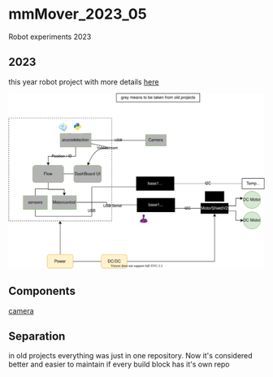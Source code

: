 # mmMover_2023_05
Robot experiments 2023

## 2023

this year robot project with more details [here](https://vkuehn.github.io/mmMover2023_05/)

![overview](./diagrams/overview.drawio.svg)

## Components

[camera](https://github.com/hackffm/actioncam) 

## Separation

in old projects everything was just in one repository.
Now it's considered better and easier to maintain if every build block has it's own repo